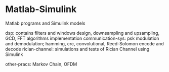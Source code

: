 # Matlab-Simulink
Matlab programs and Simulink models

dsp: contains filters and windows design, downsampling and upsampling, GCD, FFT algorithms implementation
communication-sys: psk modulation and demodulation; hamming, crc, convolutional, Reed-Solomon encode and decode
rician-channel: simulations and tests of Rician Channel using Simulink

other-pracs: Markov Chain, OFDM
